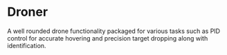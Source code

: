 # Droner
A well rounded drone functionality packaged for various tasks such as PID control for accurate hovering and precision target dropping along with identification.
